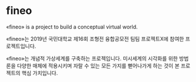 # fineo
«fineo» is a project to build a conceptual virtual world.

«fineo»는 2019년 국민대학교 제16회 조형전 융합공모전 팀팀 프로젝트X에 참여한 프로젝트입니다.

«fineo»는 개념적 가상세계를 구축하는 프로젝입니다.
미시세계의 시각화를 위한 방법론을 다양한 매체에 적용시키며 자랄 수 있는 모든 가지를 뻗어나가게 하는 것이 본 프로젝트의 핵심 가치입니다.
